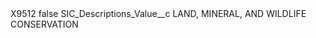 <?xml version="1.0" encoding="UTF-8"?>
<CustomMetadata xmlns="http://soap.sforce.com/2006/04/metadata" xmlns:xsi="http://www.w3.org/2001/XMLSchema-instance" xmlns:xsd="http://www.w3.org/2001/XMLSchema">
    <label>X9512</label>
    <protected>false</protected>
    <values>
        <field>SIC_Descriptions_Value__c</field>
        <value xsi:type="xsd:string">LAND, MINERAL, AND WILDLIFE CONSERVATION</value>
    </values>
</CustomMetadata>
